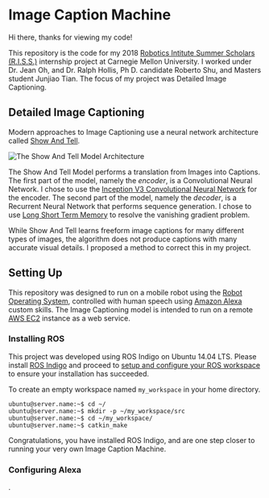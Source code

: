 # Image Caption Machine

Hi there, thanks for viewing my code!

This repository is the code for my 2018 [Robotics Intitute Summer Scholars (R.I.S.S.)](https://riss.ri.cmu.edu/) internship project at Carnegie Mellon University. I worked under Dr. Jean Oh, and Dr. Ralph Hollis, Ph D. candidate Roberto Shu, and Masters student Junjiao Tian. The focus of my project was Detailed Image Captioning.

## Detailed Image Captioning

Modern approaches to Image Captioning use a neural network architecture called [Show And Tell](https://arxiv.org/abs/1609.06647).

![The Show And Tell Model Architecture](https://preview.ibb.co/b7Z0Qq/SAT.png)

The Show And Tell Model performs a translation from Images into Captions. The first part of the model, namely the *encoder*, is a Convolutional Neural Network. I chose to use the [Inception V3 Convolutional Neural Network](https://arxiv.org/abs/1512.00567) for the encoder. The second part of the model, namely the *decoder*, is a Recurrent Neural Network that performs sequence generation. I chose to use [Long Short Term Memory](https://www.bioinf.jku.at/publications/older/2604.pdf) to resolve the vanishing gradient problem.

While Show And Tell learns freeform image captions for many different types of images, the algorithm does not produce captions with many accurate visual details. I proposed a method to correct this in my project.

## Setting Up

This repository was designed to run on a mobile robot using the [Robot Operating System](http://www.ros.org/), controlled with human speech using [Amazon Alexa](https://developer.amazon.com/alexa-skills-kit) custom skills. The Image Captioning model is intended to run on a remote [AWS EC2](https://aws.amazon.com/ec2/) instance as a web service.

### Installing ROS

This project was developed using ROS Indigo on Ubuntu 14.04 LTS. Please install [ROS Indigo](http://wiki.ros.org/indigo/Installation/Ubuntu) and proceed to [setup and configure your ROS workspace](http://wiki.ros.org/ROS/Tutorials/InstallingandConfiguringROSEnvironment) to ensure your installation has succeeded.

To create an empty workspace named `my_workspace` in your home directory.

```
ubuntu@server.name:~$ cd ~/
ubuntu@server.name:~$ mkdir -p ~/my_workspace/src
ubuntu@server.name:~$ cd ~/my_workspace/
ubuntu@server.name:~$ catkin_make
```

Congratulations, you have installed ROS Indigo, and are one step closer to running your very own Image Caption Machine.

### Configuring Alexa

.
